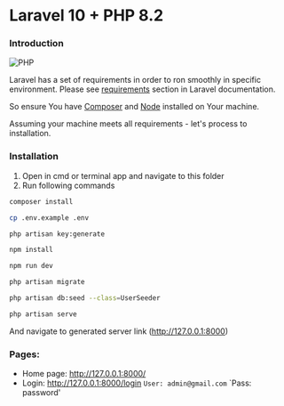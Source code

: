 # Laravel 10 + PHP 8.2

### Introduction
![PHP](https://camo.githubusercontent.com/533802c4efc60b28f0ba8348f1ff5ed189e9d0ccda54e5630cf675c65b707aee/68747470733a2f2f696d672e736869656c64732e696f2f62616467652f5048502d3737374242343f7374796c653d666c61742d737175617265266c6f676f3d706870266c6f676f436f6c6f723d7768697465)

Laravel has a set of requirements in order to ron smoothly in specific environment. Please see [requirements](https://laravel.com/docs/10.x) section in Laravel documentation.

So ensure You have [Composer](https://getcomposer.org/) and [Node](https://nodejs.org/) installed on Your machine.

Assuming your machine meets all requirements - let's process to installation.

### Installation
1. Open in cmd or terminal app and navigate to this folder
2. Run following commands

```bash
composer install
```

```bash
cp .env.example .env
```

```bash
php artisan key:generate
```

```bash
npm install
```

```bash
npm run dev
```

```bash
php artisan migrate
```

```bash
php artisan db:seed --class=UserSeeder
```

```bash
php artisan serve
```

And navigate to generated server link (http://127.0.0.1:8000)

### Pages:

* Home page: http://127.0.0.1:8000/
* Login: http://127.0.0.1:8000/login
  `User: admin@gmail.com`
  `Pass: password'
